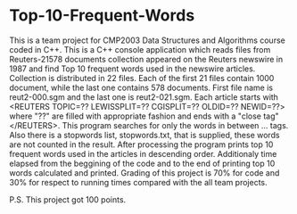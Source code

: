 # Top-10-Frequent-Words
This is a team project for CMP2003 Data Structures and Algorithms course coded in C++.
This is a C++ console application which reads files from Reuters-21578 documents collection appeared on the Reuters newswire in 1987 and find Top 10 frequent words used in the newswire articles.
Collection is distributed in 22 files. Each of the first 21 files contain 1000 document, while the last one contains 578 documents. First file name is reut2-000.sgm and the last one is reut2-021.sgm.
Each article starts with \<REUTERS TOPIC=?? LEWISSPLIT=?? CGISPLIT=?? OLDID=?? NEWID=??> where "??" are filled with appropriate fashion and ends with a "close tag" \</REUTERS>.
This program searches for only the words in between <body>...</body> tags. 
Also there is a stopwords list, stopwords.txt, that is supplied, these words are not counted in the result.
After processing the program prints top 10 frequent words used in the articles in descending order. Additionaly time elapsed from the beggining of the code and to the end of printing top 10 words calculated and printed.
Grading of this project is 70% for code and 30% for respect to running times compared with the all team projects.

P.S. This project got 100 points.
